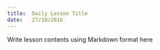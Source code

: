 ```yaml
---
title:  Daily Lesson Title
date:   27/10/2016
---
```


Write lesson contents using Markdown format here